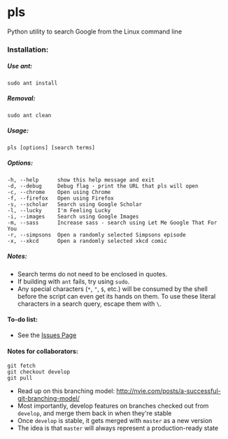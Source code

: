 # pls
Python utility to search Google from the Linux command line

### Installation:

##### Use ant:

`sudo ant install`

##### Removal:

`sudo ant clean`

##### Usage:
`pls [options] [search terms]`

##### Options:
```
-h, --help      show this help message and exit
-d, --debug     Debug flag - print the URL that pls will open
-c, --chrome    Open using Chrome
-f, --firefox   Open using Firefox
-s, --scholar   Search using Google Scholar
-l, --lucky     I'm Feeling Lucky
-i, --images    Search using Google Images
-m, --sass      Increase sass - search using Let Me Google That For You
-r, --simpsons  Open a randomly selected Simpsons episode
-x, --xkcd      Open a randomly selected xkcd comic
```

##### Notes:
- Search terms do not need to be enclosed in quotes.
- If building with `ant` fails, try using `sudo`.
- Any special characters (`*`, `"`, `$`, etc.) will be consumed by the shell before the script can even get its hands on them. To use these literal characters in a search query, escape them with `\`.

#### To-do list:
- See the [Issues Page](https://github.com/austinjdean/pls/issues)

#### Notes for collaborators:
`git fetch`  
`git checkout develop`  
`git pull`  
- Read up on this branching model: http://nvie.com/posts/a-successful-git-branching-model/
- Most importantly, develop features on branches checked out from `develop`, and merge them back in when they're stable
- Once `develop` is stable, it gets merged with `master` as a new version
- The idea is that `master` will always represent a production-ready state
